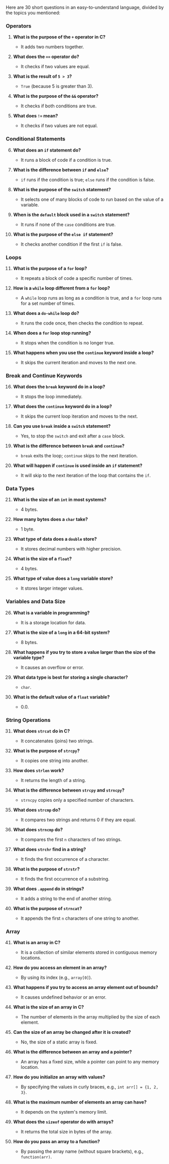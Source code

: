 Here are 30 short questions in an easy-to-understand language, divided by the topics you mentioned:

### Operators
1. **What is the purpose of the `+` operator in C?**  
   - It adds two numbers together.

2. **What does the `==` operator do?**  
   - It checks if two values are equal.

3. **What is the result of `5 > 3`?**  
   - `True` (because 5 is greater than 3).

4. **What is the purpose of the `&&` operator?**  
   - It checks if both conditions are true.

5. **What does `!=` mean?**  
   - It checks if two values are not equal.

### Conditional Statements
6. **What does an `if` statement do?**  
   - It runs a block of code if a condition is true.

7. **What is the difference between `if` and `else`?**  
   - `if` runs if the condition is true; `else` runs if the condition is false.

8. **What is the purpose of the `switch` statement?**  
   - It selects one of many blocks of code to run based on the value of a variable.

9. **When is the `default` block used in a `switch` statement?**  
   - It runs if none of the `case` conditions are true.

10. **What is the purpose of the `else if` statement?**  
    - It checks another condition if the first `if` is false.

### Loops
11. **What is the purpose of a `for` loop?**  
    - It repeats a block of code a specific number of times.

12. **How is a `while` loop different from a `for` loop?**  
    - A `while` loop runs as long as a condition is true, and a `for` loop runs for a set number of times.

13. **What does a `do-while` loop do?**  
    - It runs the code once, then checks the condition to repeat.

14. **When does a `for` loop stop running?**  
    - It stops when the condition is no longer true.

15. **What happens when you use the `continue` keyword inside a loop?**  
    - It skips the current iteration and moves to the next one.

### Break and Continue Keywords
16. **What does the `break` keyword do in a loop?**  
    - It stops the loop immediately.

17. **What does the `continue` keyword do in a loop?**  
    - It skips the current loop iteration and moves to the next.

18. **Can you use `break` inside a `switch` statement?**  
    - Yes, to stop the `switch` and exit after a `case` block.

19. **What is the difference between `break` and `continue`?**  
    - `break` exits the loop; `continue` skips to the next iteration.

20. **What will happen if `continue` is used inside an `if` statement?**  
    - It will skip to the next iteration of the loop that contains the `if`.

### Data Types
21. **What is the size of an `int` in most systems?**  
    - 4 bytes.

22. **How many bytes does a `char` take?**  
    - 1 byte.

23. **What type of data does a `double` store?**  
    - It stores decimal numbers with higher precision.

24. **What is the size of a `float`?**  
    - 4 bytes.

25. **What type of value does a `long` variable store?**  
    - It stores larger integer values.

### Variables and Data Size
26. **What is a variable in programming?**  
    - It is a storage location for data.

27. **What is the size of a `long` in a 64-bit system?**  
    - 8 bytes.

28. **What happens if you try to store a value larger than the size of the variable type?**  
    - It causes an overflow or error.

29. **What data type is best for storing a single character?**  
    - `char`.

30. **What is the default value of a `float` variable?**  
    - 0.0.

### String Operations
31. **What does `strcat` do in C?**  
    - It concatenates (joins) two strings.

32. **What is the purpose of `strcpy`?**  
    - It copies one string into another.

33. **How does `strlen` work?**  
    - It returns the length of a string.

34. **What is the difference between `strcpy` and `strncpy`?**  
    - `strncpy` copies only a specified number of characters.

35. **What does `strcmp` do?**  
    - It compares two strings and returns 0 if they are equal.

36. **What does `strncmp` do?**  
    - It compares the first `n` characters of two strings.

37. **What does `strchr` find in a string?**  
    - It finds the first occurrence of a character.

38. **What is the purpose of `strstr`?**  
    - It finds the first occurrence of a substring.

39. **What does `.append` do in strings?**  
    - It adds a string to the end of another string.

40. **What is the purpose of `strncat`?**  
    - It appends the first `n` characters of one string to another.

### Array
41. **What is an array in C?**  
    - It is a collection of similar elements stored in contiguous memory locations.

42. **How do you access an element in an array?**  
    - By using its index (e.g., `array[0]`).

43. **What happens if you try to access an array element out of bounds?**  
    - It causes undefined behavior or an error.

44. **What is the size of an array in C?**  
    - The number of elements in the array multiplied by the size of each element.

45. **Can the size of an array be changed after it is created?**  
    - No, the size of a static array is fixed.

46. **What is the difference between an array and a pointer?**  
    - An array has a fixed size, while a pointer can point to any memory location.

47. **How do you initialize an array with values?**  
    - By specifying the values in curly braces, e.g., `int arr[] = {1, 2, 3}`.

48. **What is the maximum number of elements an array can have?**  
    - It depends on the system's memory limit.

49. **What does the `sizeof` operator do with arrays?**  
    - It returns the total size in bytes of the array.

50. **How do you pass an array to a function?**  
    - By passing the array name (without square brackets), e.g., `function(arr)`.


